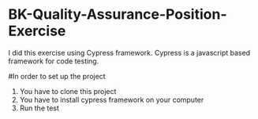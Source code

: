 # BK-Quality-Assurance-Position-Exercise

I did this exercise using Cypress framework.
Cypress is a javascript based framework for code testing.

#In order to set up the project
1. You have to clone this project 
2. You have to install cypress framework on your computer
3. Run the test 
